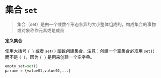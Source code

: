 # 集合 `set`

> 集合（set）是由一个或数个形态各异的大小整体组成的，构成集合的事物或对象称作元素或是成员

**定义集合**

使用大括号 `{ }` 或者 `set()` 函数创建集合，注意：创建一个空集合必须用 `set()` 而不是 `{ }`，因为 `{ }` 是用来创建一个空字典。

```py
empty_set=set()
parame = {value01,value02,...}
```